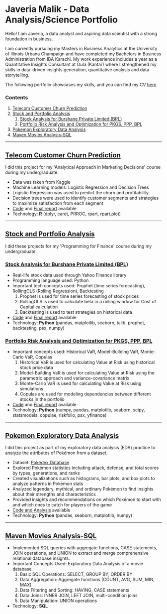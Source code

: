 # Javeria Malik - Data Analysis/Science Portfolio

Hello! I am Javeria, a data analyst and aspiring data scientist with a strong foundation in business. 

I am currently pursuing my Masters in Business Analytics at the University of Illinois Urbana Champaign and have completed my Bachelors in Business Administration from IBA Karachi. My work experience includes a year as a Quantitative Insights Consultant at Oula (Kantar) where I strengthened my skills in data-driven insights generation, quantitative analysis and data storytelling. 

The following portfolio showcases my skills, and you can find my CV [here](https://docs.google.com/document/d/1PK9DWERGcIMHOM5xXtVKMuRL0g7MPrhFnfVe63ApAU4/edit?usp=sharing). 

### Contents

1. [Telecom Customer Churn Prediction](#telecom-customer-churn-prediction)
2. [Stock and Portfolio Analysis](#stock-and-portfolio-analysis)
   1. [Stock Analysis for Burshane Private Limited (BPL)](#stock-analysis-for-burshane-private-limited-bpl)
   2. [Portfolio Risk Analysis and Optimization for PKGS, PPP, BPL](#portfolio-risk-analysis-and-optimization-for-pkgs-ppp-bpl)
3. [Pokemon Exploratory Data Analysis](#pokedex-eda-analysis)
4. [Maven Movies Analysis-SQL](#maven-movies-analysis-sql)

---

## [Telecom Customer Churn Prediction](https://github.com/javeriamalik06/Telecom-Customer-Churn-Prediction) <a name="telecom-customer-churn-prediction"></a>

I did this project for my 'Analytical Approach in Marketing Decisions' course during my undergraduate.

* Data was taken from Kaggle
* Machine Learning models: Logistic Regression and Decision Trees
* Logistic Regression was used to predict the churn and profitability
* Decision trees were used to identify customer segments and strategies to maximize satisfaction from each segment
* [Code](https://github.com/javeriamalik06/Telecom-Customer-Churn-Prediction/blob/main/Telecom%20Customer%20Churn%20Prediction%20Code.R) and [Final report](https://github.com/javeriamalik06/Telecom-Customer-Churn-Prediction/blob/main/Customer%20Churn%20Prediction%20Report.pdf) available
* Technology: **R** (dplyr, caret, PRROC, rpart, rpart.plot)

---

## [Stock and Portfolio Analysis](https://github.com/javeriamalik06/Stock-and-Portfolio-Analysis-and-Prediction) <a name="stock-and-portfolio-analysis"></a>

I did these projects for my 'Programming for Finance' course during my undergraduate.

### [Stock Analysis for Burshane Private Limited (BPL)](https://github.com/javeriamalik06/Stock-and-Portfolio-Analysis-and-Prediction/tree/main/Project%201) <a name="stock-analysis-for-burshane-private-limited-bpl"></a>

* Real-life stock data used through Yahoo Finance library
* Programming language used: Python
* Important tech concepts used: Prophet (time series forecasting), RollingOLS (Rolling Regression), Backtesting
  1. Prophet is used for time series forecasting of stock prices
  2. RollingOLS is used to calculate beta in a rolling window for Cost of Capital calculation
  3. Backtesting is used to test strategies on historical data
* [Code](https://github.com/javeriamalik06/Stock-and-Portfolio-Analysis-and-Prediction/tree/main/Project%201) and [Final report](https://github.com/javeriamalik06/Stock-and-Portfolio-Analysis-and-Prediction/blob/main/Project%201/Project%201%20-%20Javeria%20Malik%20-%20BPL.pdf) available
* Technology: **Python** (pandas, matplotlib, seaborn, talib, prophet, backtesting, psx, numpy)

### [Portfolio Risk Analysis and Optimization for PKGS, PPP, BPL](https://github.com/javeriamalik06/Stock-and-Portfolio-Analysis-and-Prediction/tree/main/Project%202) <a name="portfolio-risk-analysis-and-optimization-for-pkgs-ppp-bpl"></a>

* Important concepts used: Historical VaR, Model-Building VaR, Monte-Carlo VaR, Copulas
  1. Historical VaR is used for calculating Value at Risk using historical stock price data
  2. Model-Building VaR is used for calculating Value at Risk using the parametric approach and variance-covariance matrix
  3. Monte-Carlo VaR is used for calculating Value at Risk using simulations
  4. Copulas are used for modeling dependencies between different stocks in the portfolio
* [Code](https://github.com/javeriamalik06/Stock-and-Portfolio-Analysis-and-Prediction/tree/main/Project%202) and [Final report](https://github.com/javeriamalik06/Stock-and-Portfolio-Analysis-and-Prediction/blob/main/Project%202/Project%202%20-%20Portfolio%20Analysis%20-%20Report.pdf) available
* Technology: **Python** (numpy, pandas, matplotlib, seaborn, scipy, statsmodels, copulae, riskfolio, psx, yfinance)

---

## [Pokemon Exploratory Data Analysis](https://github.com/javeriamalik06/Pokedex-EDA) <a name="pokedex-eda-analysis"></a>

I did this project as part of my exploratory data analysis (EDA) practice to analyze the attributes of Pokémon from a dataset.

* Dataset: [Pokedex Database](https://www.kaggle.com/datasets/hamzacyberpatcher/data-of-1010-pokemons)
* Explored Pokémon statistics including attack, defense, and total scores by types, generations, and ranks
* Created visualizations such as histograms, bar plots, and box plots to analyze patterns in Pokémon stats
* Analyzed legendary, mythical, and ordinary Pokémon to find insights about their strengths and characteristics
* Provided insights and recommendations on which Pokémon to start with and which ones to catch for players of the game
* [Code and Analysis](https://github.com/javeriamalik06/Pokedex-EDA/blob/main/Pokedex_EDA.ipynb) available
* Technology: **Python** (pandas, seaborn, matplotlib, numpy)

---

## [Maven Movies Analysis-SQL](https://github.com/javeriamalik06/Maven-Movies-Analysis-SQL) <a name="maven-movies-analysis-sql"></a>

* Implemented SQL queries with aggregate functions, CASE statements, JOIN operations, and UNION to extract and merge comprehensive relational database insights.
* Important Concepts Used: Exploratory Data Analysis of a movie database
  1. Basic SQL Operations: SELECT, GROUP BY, ORDER BY
  2. Data Aggregation: Aggregate functions (COUNT, AVG, SUM, MIN, MAX)
  3. Data Filtering and Sorting: HAVING, CASE statements
  4. Data Joins: INNER JOIN, LEFT JOIN, multi-condition joins
  5. Data Manipulation: UNION operations
* Technology: **SQL**
